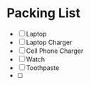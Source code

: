 # Packing List

- [ ] Laptop
- [ ] Laptop Charger
- [ ] Cell Phone Charger
- [ ] Watch
- [ ] Toothpaste
- [ ] 
